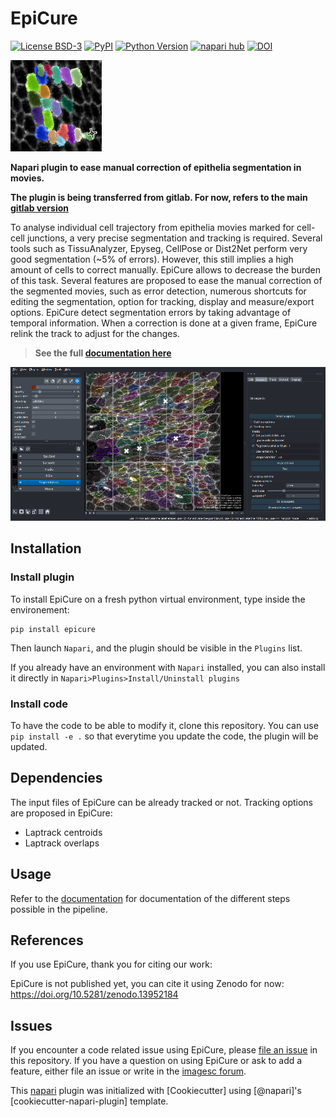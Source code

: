 # EpiCure

[![License BSD-3](https://img.shields.io/pypi/l/epicure.svg?color=green)](https://github.com/gletort/Epicure/-/blob/main/LICENSE)
[![PyPI](https://img.shields.io/pypi/v/epicure.svg?color=green)](https://pypi.org/project/epicure)
[![Python Version](https://img.shields.io/pypi/pyversions/epicure.svg?color=green)](https://python.org)
[![napari hub](https://img.shields.io/endpoint?url=https://api.napari-hub.org/shields/epicure)](https://napari-hub.org/plugins/epicure)
[![DOI](https://zenodo.org/badge/DOI/10.5281/zenodo.13952184.svg)](https://doi.org/10.5281/zenodo.13952184)

![EpiCure logo](https://github.com/gletort/Epicure/blob/main/docs/imgs/epicure_logo.png "EpiCure logo")

**Napari plugin to ease manual correction of epithelia segmentation in movies.**

**The plugin is being transferred from gitlab. For now, refers to the main [gitlab version](https://gitlab.pasteur.fr/gletort/epicure/)**

To analyse individual cell trajectory from epithelia movies marked for cell-cell junctions, a very precise segmentation and tracking is required.
Several tools such as TissuAnalyzer, Epyseg, CellPose or Dist2Net perform very good segmentation (~5% of errors). 
However, this still implies a high amount of cells to correct manually. 
EpiCure allows to decrease the burden of this task. 
Several features are proposed to ease the manual correction of the segmented movies, such as error detection, numerous shortcuts for editing the segmentation, option for tracking, display and measure/export options.
EpiCure detect segmentation errors by taking advantage of temporal information. 
When a correction is done at a given frame, EpiCure relink the track to adjust for the changes.


 > **See the full [documentation here](https://gletort.github.io/Epicure/)**

![EpiCure interface](https://github.com/gletort/Epicure/blob/main/docs/imgs/EpiGen.png "EpiCure interface")

## Installation

### Install plugin
To install EpiCure on a fresh python virtual environment, type inside the environement:
```
pip install epicure
``` 

Then launch `Napari`, and the plugin should be visible in the `Plugins` list.

If you already have an environment with `Napari` installed, you can also install it directly in `Napari>Plugins>Install/Uninstall plugins`

### Install code
To have the code to be able to modify it, clone this repository. You can use `pip install -e .` so that everytime you update the code, the plugin will be updated. 

## Dependencies

The input files of EpiCure can be already tracked or not.
Tracking options are proposed in EpiCure:
* Laptrack centroids
* Laptrack overlaps

## Usage
Refer to the [documentation](https://gletort.github.io/Epicure/) for documentation of the different steps possible in the pipeline.

## References

If you use EpiCure, thank you for citing our work: 

EpiCure is not published yet, you can cite it using Zenodo for now: https://doi.org/10.5281/zenodo.13952184


## Issues
If you encounter a code related issue using EpiCure, please [file an issue](https://github.com/gletort/epicure/issues) in this repository.
If you have a question on using EpiCure or ask to add a feature, either file an issue or write in the [imagesc forum](https://forum.image.sc/).

This [napari] plugin was initialized with [Cookiecutter] using [@napari]'s [cookiecutter-napari-plugin] template.

[napari]: https://github.com/napari/napari
[file an issue]: https://github.com/gletort/epicure/issues
[pip]: https://pypi.org/project/pip/
[PyPI]: https://pypi.org/
